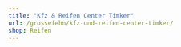 ```yaml
---
title: "Kfz & Reifen Center Timker"
url: /grossefehn/kfz-und-reifen-center-timker/
shop: Reifen
---
```

